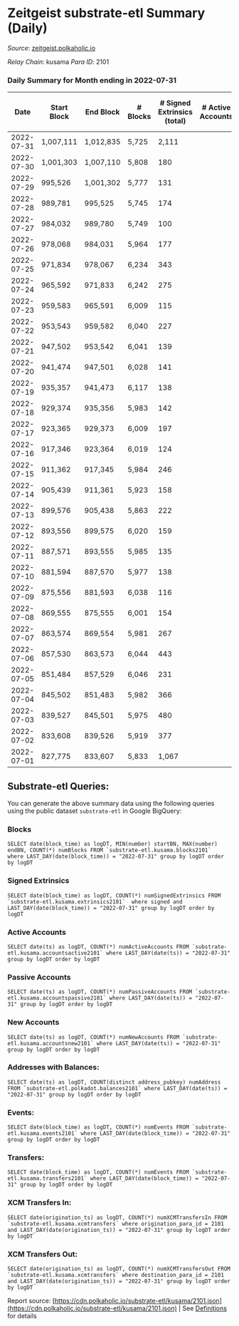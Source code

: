 # Zeitgeist substrate-etl Summary (Daily)

_Source_: [zeitgeist.polkaholic.io](https://zeitgeist.polkaholic.io)

*Relay Chain*: kusama
*Para ID*: 2101



### Daily Summary for Month ending in 2022-07-31


| Date | Start Block | End Block | # Blocks | # Signed Extrinsics (total) | # Active Accounts | # Passive | # New | # Addresses with Balances | # Events | # Transfers | # XCM Transfers In | # XCM Transfers Out | Issues | 
| ---- | ----------- | --------- | -------- | --------------------------- | ----------------- | --------- | ----- | ------------------------- | -------- | ----------- | ------------------ | ------------------- | ------ |
| 2022-07-31 | 1,007,111 | 1,012,835 | 5,725 | 2,111 |  |  |  | 14,549 | 206,437 | 1,010  |   |   |  |
| 2022-07-30 | 1,001,303 | 1,007,110 | 5,808 | 180 |  |  |  | 14,314 | 194,714 | 46  |   |   |  |
| 2022-07-29 | 995,526 | 1,001,302 | 5,777 | 131 |  |  |  | 14,311 | 191,963 | 50  |   |   |  |
| 2022-07-28 | 989,781 | 995,525 | 5,745 | 174 |  |  |  | 14,307 | 187,505 | 82  |   |   |  |
| 2022-07-27 | 984,032 | 989,780 | 5,749 | 100 |  |  |  | 14,294 | 186,698 | 30  |   |   |  |
| 2022-07-26 | 978,068 | 984,031 | 5,964 | 177 |  |  |  | 14,288 | 191,573 | 51  |   |   |  |
| 2022-07-25 | 971,834 | 978,067 | 6,234 | 343 |  |  |  | 14,278 | 197,490 | 190  |   |   |  |
| 2022-07-24 | 965,592 | 971,833 | 6,242 | 275 |  |  |  | 14,259 | 188,936 | 129  |   |   |  |
| 2022-07-23 | 959,583 | 965,591 | 6,009 | 115 |  |  |  | 14,228 | 175,503 | 11  |   |   |  |
| 2022-07-22 | 953,543 | 959,582 | 6,040 | 227 |  |  |  | 14,227 | 186,885 | 32  |   |   |  |
| 2022-07-21 | 947,502 | 953,542 | 6,041 | 139 |  |  |  | 14,218 | 191,102 | 25  |   |   |  |
| 2022-07-20 | 941,474 | 947,501 | 6,028 | 141 |  |  |  | 14,217 | 188,933 | 41  |   |   |  |
| 2022-07-19 | 935,357 | 941,473 | 6,117 | 138 |  |  |  | 14,211 | 190,236 | 24  |   |   |  |
| 2022-07-18 | 929,374 | 935,356 | 5,983 | 142 |  |  |  | 14,208 | 185,099 | 29  |   |   |  |
| 2022-07-17 | 923,365 | 929,373 | 6,009 | 197 |  |  |  | 14,201 | 185,409 | 24  |   |   |  |
| 2022-07-16 | 917,346 | 923,364 | 6,019 | 124 |  |  |  | 14,197 | 183,542 | 20  |   |   |  |
| 2022-07-15 | 911,362 | 917,345 | 5,984 | 246 |  |  |  | 14,192 | 177,668 | 38  |   |   |  |
| 2022-07-14 | 905,439 | 911,361 | 5,923 | 158 |  |  |  | 14,183 | 173,349 | 55  |   |   |  |
| 2022-07-13 | 899,576 | 905,438 | 5,863 | 222 |  |  |  | 14,174 | 170,775 | 43  |   |   |  |
| 2022-07-12 | 893,556 | 899,575 | 6,020 | 159 |  |  |  | 14,169 | 171,844 | 32  |   |   |  |
| 2022-07-11 | 887,571 | 893,555 | 5,985 | 135 |  |  |  | 14,163 | 165,828 | 32  |   |   |  |
| 2022-07-10 | 881,594 | 887,570 | 5,977 | 138 |  |  |  | 14,158 | 164,678 | 31  |   |   |  |
| 2022-07-09 | 875,556 | 881,593 | 6,038 | 116 |  |  |  | 14,154 | 162,433 | 29  |   |   |  |
| 2022-07-08 | 869,555 | 875,555 | 6,001 | 154 |  |  |  | 14,146 | 155,937 | 27  |   |   |  |
| 2022-07-07 | 863,574 | 869,554 | 5,981 | 267 |  |  |  | 14,140 | 149,128 | 106  |   |   |  |
| 2022-07-06 | 857,530 | 863,573 | 6,044 | 443 |  |  |  | 14,121 | 147,776 | 250  |   |   |  |
| 2022-07-05 | 851,484 | 857,529 | 6,046 | 231 |  |  |  | 14,106 | 132,381 | 70  |   |   |  |
| 2022-07-04 | 845,502 | 851,483 | 5,982 | 366 |  |  |  | 14,083 | 118,667 | 81  |   |   |  |
| 2022-07-03 | 839,527 | 845,501 | 5,975 | 480 |  |  |  | 14,058 | 103,351 | 86  |   |   |  |
| 2022-07-02 | 833,608 | 839,526 | 5,919 | 377 |  |  |  | 14,036 | 87,172 | 114  |   |   |  |
| 2022-07-01 | 827,775 | 833,607 | 5,833 | 1,067 |  |  |  | 13,996 | 56,094 | 587  |   |   |  |

## Substrate-etl Queries:
You can generate the above summary data using the following queries using the public dataset `substrate-etl` in Google BigQuery:


### Blocks
```
SELECT date(block_time) as logDT, MIN(number) startBN, MAX(number) endBN, COUNT(*) numBlocks FROM `substrate-etl.kusama.blocks2101`  where LAST_DAY(date(block_time)) = "2022-07-31" group by logDT order by logDT
```


### Signed Extrinsics
```
SELECT date(block_time) as logDT, COUNT(*) numSignedExtrinsics FROM `substrate-etl.kusama.extrinsics2101`  where signed and LAST_DAY(date(block_time)) = "2022-07-31" group by logDT order by logDT
```


### Active Accounts
```
SELECT date(ts) as logDT, COUNT(*) numActiveAccounts FROM `substrate-etl.kusama.accountsactive2101` where LAST_DAY(date(ts)) = "2022-07-31" group by logDT order by logDT
```


### Passive Accounts
```
SELECT date(ts) as logDT, COUNT(*) numPassiveAccounts FROM `substrate-etl.kusama.accountspassive2101` where LAST_DAY(date(ts)) = "2022-07-31" group by logDT order by logDT
```


### New Accounts
```
SELECT date(ts) as logDT, COUNT(*) numNewAccounts FROM `substrate-etl.kusama.accountsnew2101` where LAST_DAY(date(ts)) = "2022-07-31" group by logDT order by logDT
```


### Addresses with Balances:
```
SELECT date(ts) as logDT, COUNT(distinct address_pubkey) numAddress FROM `substrate-etl.polkadot.balances2101` where LAST_DAY(date(ts)) = "2022-07-31" group by logDT order by logDT
```


### Events:
```
SELECT date(block_time) as logDT, COUNT(*) numEvents FROM `substrate-etl.kusama.events2101` where LAST_DAY(date(block_time)) = "2022-07-31" group by logDT order by logDT
```


### Transfers:
```
SELECT date(block_time) as logDT, COUNT(*) numEvents FROM `substrate-etl.kusama.transfers2101` where LAST_DAY(date(block_time)) = "2022-07-31" group by logDT order by logDT
```


### XCM Transfers In:
```
SELECT date(origination_ts) as logDT, COUNT(*) numXCMTransfersIn FROM `substrate-etl.kusama.xcmtransfers` where origination_para_id = 2101 and LAST_DAY(date(origination_ts)) = "2022-07-31" group by logDT order by logDT
```


### XCM Transfers Out:
```
SELECT date(origination_ts) as logDT, COUNT(*) numXCMTransfersOut FROM `substrate-etl.kusama.xcmtransfers` where destination_para_id = 2101 and LAST_DAY(date(origination_ts)) = "2022-07-31" group by logDT order by logDT
```



Report source: [https://cdn.polkaholic.io/substrate-etl/kusama/2101.json](https://cdn.polkaholic.io/substrate-etl/kusama/2101.json) | See [Definitions](/DEFINITIONS.md) for details
